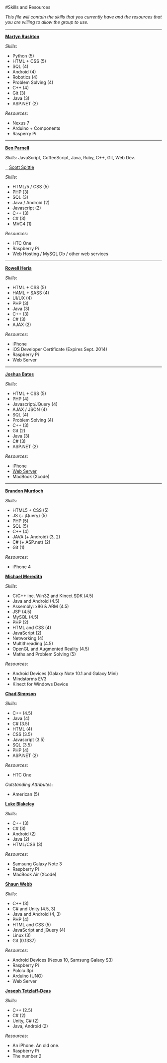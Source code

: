 #Skills and Resources

_This file will contain the skills that you currently have and the resources that you are willing to allow the group to use._

---

__[Martyn Rushton](http://github.com/martynrushton)__

_Skills_:
- Python (5)
- HTML + CSS (5)
- SQL (4)
- Android (4)
- Robotics (4)
- Problem Solving (4)
- C++ (4)
- Git (3)
- Java (3)
- ASP.NET (2)

_Resources_:
- Nexus 7
- Arduino + Components
- Rasperry Pi

---

__[Ben Parnell](http://github.com/benjaminparnell)__

_Skills_:
JavaScript, CoffeeScript, Java, Ruby, C++, Git, Web Dev.

__[Scott Spittle](https://github.com/ScottSpittle)

_Skills_:
- HTML/5 / CSS (5)
- PHP (3)
- SQL (3)
- Java / Android (2)
- Javascript (2)
- C++ (3)
- C# (3)
- MVC4 (1)

_Resources_:
- HTC One
- Raspberry Pi
- Web Hosting / MySQL Db / other web services

---

__[Rowell Heria](http://github.com/rowellheria)__

_Skills_:
- HTML + CSS (5)
- HAML + SASS (4)
- UI/UX (4)
- PHP (3)
- Java (3)
- C++ (3)
- C# (3)
- AJAX (2)

_Resources_:
- iPhone
- iOS Developer Certificate (Expires Sept. 2014)
- Raspberry Pi
- Web Server

---

__[Joshua Bates](https://github.com/JoBa1992)__

_Skills_:
- HTML + CSS (5)
- PHP (4)
- Javascript/JQuery (4)
- AJAX / JSON (4)
- SQL (4)
- Problem Solving (4)
- C++ (3)
- Git (2)
- Java (3)
- C# (3)
- ASP.NET (2)

_Resources_:
- iPhone
- [Web Server](http://joshuabates.co.uk)
- MacBook (Xcode)

---

__[Brandon Murdoch](http://github.com/Bammurdo)__

_Skills_:
- HTML5 + CSS (5)
- JS (+ jQuery) (5)
- PHP (5)
- SQL (5)
- C++ (4)
- JAVA (+ Android) (3, 2)
- C# (+ ASP.net) (2)
- Git (1)

_Resources_:
- iPhone 4

__[Michael Meredith](http://github.com/mjmeredith)__

_Skills_:
- C/C++ inc. Win32 and Kinect SDK (4.5)
- Java and Android (4.5)
- Assembly: x86 & ARM (4.5)
- JSP (4.5)
- MySQL (4.5)
- PHP (2)
- HTML and CSS (4)
- JavaScript (2)
- Networking (4)
- Multithreading (4.5)
- OpenGL and Augmented Reality (4.5)
- Maths and Problem Solving (5)

_Resources_:
- Android Devices (Galaxy Note 10.1 and Galaxy Mini)
- Mindstorms EV3
- Kinect for Windows Device

__[Chad Simpson](http://github.com/Drshockalot)__

_Skills_:
- C++ (4.5)
- Java (4)
- C# (3.5)
- HTML (4)
- CSS (3.5)
- Javascript (3.5)
- SQL (3.5)
- PHP (4)
- ASP.NET (2)

_Resources_:
- HTC One

_Outstanding Attributes_:
- American (5)


__[Luke Blakeley](https://github.com/SlimShadyLou)__

_Skills_:
- C++ (3)
- C# (3)
- Android (2)
- Java (2)
- HTML/CSS (3)

_Resources_:
- Samsung Galaxy Note 3
- Raspberry Pi
- MacBook Air (Xcode)

__[Shaun Webb](https://github.com/TehWebby)__

_Skills_:
- C++ (3)
- C# and Unity (4.5, 3)
- Java and Android (4, 3)
- PHP (4)
- HTML and CSS (5)
- JavaScript and jQuery (4)
- Linux (3)
- Git (0.1337)

_Resources_:
- Android Devices (Nexus 10, Samsung Galaxy S3)
- Raspberry Pi
- Pololu 3pi
- Arduino (UNO)
- Web Server

__[Joseph Tetzlaff-Deas](https://github.com/jtetzlaffdeas)__

_Skills_:
- C++ (2.5)
- C# (2)
- Unity, C# (2)
- Java, Android (2)

_Resources_:
- An iPhone. An old one.
- Raspberry Pi
- The number 2
